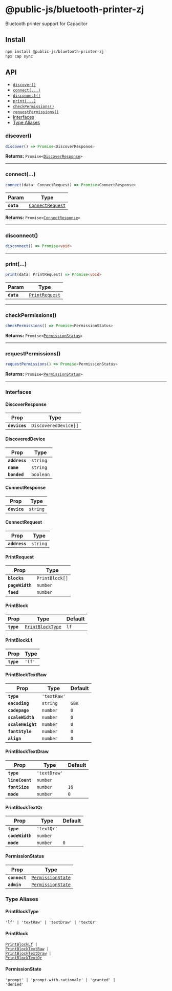 # @public-js/bluetooth-printer-zj

Bluetooth printer support for Capacitor

## Install

```bash
npm install @public-js/bluetooth-printer-zj
npx cap sync
```

## API

<docgen-index>

* [`discover()`](#discover)
* [`connect(...)`](#connect)
* [`disconnect()`](#disconnect)
* [`print(...)`](#print)
* [`checkPermissions()`](#checkpermissions)
* [`requestPermissions()`](#requestpermissions)
* [Interfaces](#interfaces)
* [Type Aliases](#type-aliases)

</docgen-index>

<docgen-api>
<!--Update the source file JSDoc comments and rerun docgen to update the docs below-->

### discover()

```typescript
discover() => Promise<DiscoverResponse>
```

**Returns:** <code>Promise&lt;<a href="#discoverresponse">DiscoverResponse</a>&gt;</code>

--------------------


### connect(...)

```typescript
connect(data: ConnectRequest) => Promise<ConnectResponse>
```

| Param      | Type                                                      |
| ---------- | --------------------------------------------------------- |
| **`data`** | <code><a href="#connectrequest">ConnectRequest</a></code> |

**Returns:** <code>Promise&lt;<a href="#connectresponse">ConnectResponse</a>&gt;</code>

--------------------


### disconnect()

```typescript
disconnect() => Promise<void>
```

--------------------


### print(...)

```typescript
print(data: PrintRequest) => Promise<void>
```

| Param      | Type                                                  |
| ---------- | ----------------------------------------------------- |
| **`data`** | <code><a href="#printrequest">PrintRequest</a></code> |

--------------------


### checkPermissions()

```typescript
checkPermissions() => Promise<PermissionStatus>
```

**Returns:** <code>Promise&lt;<a href="#permissionstatus">PermissionStatus</a>&gt;</code>

--------------------


### requestPermissions()

```typescript
requestPermissions() => Promise<PermissionStatus>
```

**Returns:** <code>Promise&lt;<a href="#permissionstatus">PermissionStatus</a>&gt;</code>

--------------------


### Interfaces


#### DiscoverResponse

| Prop          | Type                            |
| ------------- | ------------------------------- |
| **`devices`** | <code>DiscoveredDevice[]</code> |


#### DiscoveredDevice

| Prop          | Type                 |
| ------------- | -------------------- |
| **`address`** | <code>string</code>  |
| **`name`**    | <code>string</code>  |
| **`bonded`**  | <code>boolean</code> |


#### ConnectResponse

| Prop         | Type                |
| ------------ | ------------------- |
| **`device`** | <code>string</code> |


#### ConnectRequest

| Prop          | Type                |
| ------------- | ------------------- |
| **`address`** | <code>string</code> |


#### PrintRequest

| Prop            | Type                      |
| --------------- | ------------------------- |
| **`blocks`**    | <code>PrintBlock[]</code> |
| **`pageWidth`** | <code>number</code>       |
| **`feed`**      | <code>number</code>       |


#### PrintBlock

| Prop       | Type                                                      | Default         |
| ---------- | --------------------------------------------------------- | --------------- |
| **`type`** | <code><a href="#printblocktype">PrintBlockType</a></code> | <code>lf</code> |


#### PrintBlockLf

| Prop       | Type              |
| ---------- | ----------------- |
| **`type`** | <code>'lf'</code> |


#### PrintBlockTextRaw

| Prop              | Type                   | Default          |
| ----------------- | ---------------------- | ---------------- |
| **`type`**        | <code>'textRaw'</code> |                  |
| **`encoding`**    | <code>string</code>    | <code>GBK</code> |
| **`codepage`**    | <code>number</code>    | <code>0</code>   |
| **`scaleWidth`**  | <code>number</code>    | <code>0</code>   |
| **`scaleHeight`** | <code>number</code>    | <code>0</code>   |
| **`fontStyle`**   | <code>number</code>    | <code>0</code>   |
| **`align`**       | <code>number</code>    | <code>0</code>   |


#### PrintBlockTextDraw

| Prop            | Type                    | Default         |
| --------------- | ----------------------- | --------------- |
| **`type`**      | <code>'textDraw'</code> |                 |
| **`lineCount`** | <code>number</code>     |                 |
| **`fontSize`**  | <code>number</code>     | <code>16</code> |
| **`mode`**      | <code>number</code>     | <code>0</code>  |


#### PrintBlockTextQr

| Prop            | Type                  | Default        |
| --------------- | --------------------- | -------------- |
| **`type`**      | <code>'textQr'</code> |                |
| **`codeWidth`** | <code>number</code>   |                |
| **`mode`**      | <code>number</code>   | <code>0</code> |


#### PermissionStatus

| Prop          | Type                                                        |
| ------------- | ----------------------------------------------------------- |
| **`connect`** | <code><a href="#permissionstate">PermissionState</a></code> |
| **`admin`**   | <code><a href="#permissionstate">PermissionState</a></code> |


### Type Aliases


#### PrintBlockType

<code>'lf' | 'textRaw' | 'textDraw' | 'textQr'</code>


#### PrintBlock

<code><a href="#printblocklf">PrintBlockLf</a> | <a href="#printblocktextraw">PrintBlockTextRaw</a> | <a href="#printblocktextdraw">PrintBlockTextDraw</a> | <a href="#printblocktextqr">PrintBlockTextQr</a></code>


#### PermissionState

<code>'prompt' | 'prompt-with-rationale' | 'granted' | 'denied'</code>

</docgen-api>
